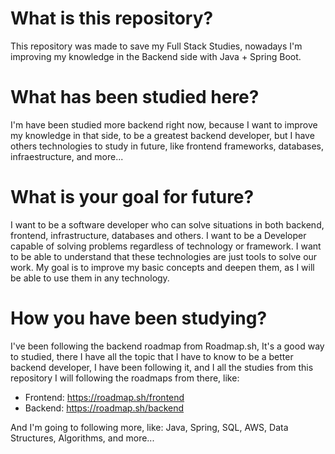 # What is this repository?

This repository was made to save my Full Stack Studies, nowadays I'm improving my knowledge in the Backend side with Java + Spring Boot.

# What has been studied here?

I'm have been studied more backend right now, because I want to improve my knowledge in that side, to be a greatest backend developer, but I have others technologies to study in future, like frontend frameworks, databases, infraestructure, and more...

# What is your goal for future?

I want to be a software developer who can solve situations in both backend, frontend, infrastructure, databases and others. I want to be a Developer capable of solving problems regardless of technology or framework. I want to be able to understand that these technologies are just tools to solve our work. My goal is to improve my basic concepts and deepen them, as I will be able to use them in any technology.

# How you have been studying?

I've been following the backend roadmap from Roadmap.sh, It's a good way to studied, there I have all the topic that I have to know to be a better backend developer, I have been following it, and I all the studies from this repository I will following the roadmaps from there, like:

- Frontend: https://roadmap.sh/frontend
- Backend: https://roadmap.sh/backend

And I'm going to following more, like: Java, Spring, SQL, AWS, Data Structures, Algorithms, and more...
